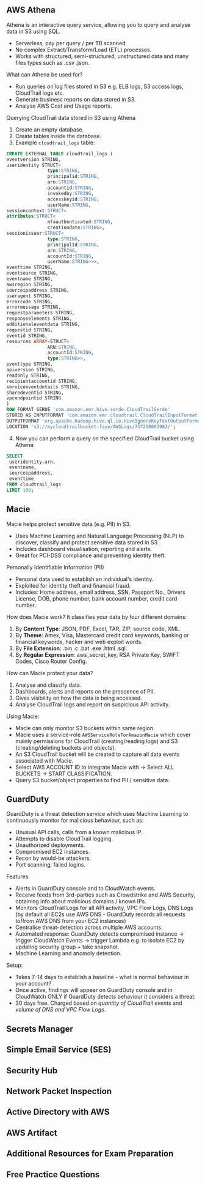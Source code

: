 ## AWS Athena

Athena is an interactive query service, allowing you to query and analyse data in S3 using SQL.
* Serverless, pay per query / per TB scanned.
* No complex Extract/Transform/Load (ETL) processes.
* Works with structured, semi-structured, unstructured data and many files types such as .csv .json.

What can Athena be used for?
* Run queries on log files stored in S3 e.g. ELB logs, S3 access logs, CloudTrail logs etc.
* Generate business reports on data stored in S3.
* Analyse AWS Cost and Usage reports.

Querying CloudTrail data stored in S3 using Athena
1. Create an empty database.
2. Create tables inside the database.
3. Example `cloudtrail_logs` table:
```sql
CREATE EXTERNAL TABLE cloudtrail_logs (
eventversion STRING,
useridentity STRUCT<
               type:STRING,
               principalid:STRING,
               arn:STRING,
               accountid:STRING,
               invokedby:STRING,
               accesskeyid:STRING,
               userName:STRING,
sessioncontext:STRUCT<
attributes:STRUCT<
               mfaauthenticated:STRING,
               creationdate:STRING>,
sessionissuer:STRUCT<  
               type:STRING,
               principalId:STRING,
               arn:STRING, 
               accountId:STRING,
               userName:STRING>>>,
eventtime STRING,
eventsource STRING,
eventname STRING,
awsregion STRING,
sourceipaddress STRING,
useragent STRING,
errorcode STRING,
errormessage STRING,
requestparameters STRING,
responseelements STRING,
additionaleventdata STRING,
requestid STRING,
eventid STRING,
resources ARRAY<STRUCT<
               ARN:STRING,
               accountId:STRING,
               type:STRING>>,
eventtype STRING,
apiversion STRING,
readonly STRING,
recipientaccountid STRING,
serviceeventdetails STRING,
sharedeventid STRING,
vpcendpointid STRING
)
ROW FORMAT SERDE 'com.amazon.emr.hive.serde.CloudTrailSerde'
STORED AS INPUTFORMAT 'com.amazon.emr.cloudtrail.CloudTrailInputFormat'
OUTPUTFORMAT 'org.apache.hadoop.hive.ql.io.HiveIgnoreKeyTextOutputFormat'
LOCATION 's3://mycloudtrailbucket-faye/AWSLogs/757250003982/';
```

4. Now you can perform a query on the specified CloudTrail bucket using Athena:
```sql
SELECT
 useridentity.arn,
 eventname,
 sourceipaddress,
 eventtime
FROM cloudtrail_logs
LIMIT 100;
```


## Macie

Macie helps protect sensitive data (e.g. PII) in S3.
* Uses Machine Learning and Natural Language Processing (NLP) to discover, classify and protect sensitive data stored in S3.
* Includes dashboard visualisation, reporting and alerts.
* Great for PCI-DSS compliance and preventing identity theft.

Personally Identifiable Information (PII)
* Personal data used to establish an individual's identity.
* Exploited for identity theft and financial fraud.
* Includes: Home address, email address, SSN, Passport No., Drivers License, DOB, phone number, bank account number, credit card number.

How does Macie work? It classifies your data by four different domains:
1. By __Content Type__: JSON, PDF, Excel, TAR, ZIP, source code, XML.
2. By __Theme__: Amex, Visa, Mastercard credit card keywords, banking or financial keywords, hacker and web exploit words.
3. By __File Extension__: .bin .c .bat .exe .html .sql.
4. By __Regular Expression__: aws_secret_key, RSA Private Key, SWIFT Codes, Cisco Router Config.

How can Macie protect your data?
1. Analyse and classify data.
2. Dashboards, alerts and reports on the prescence of PII.
3. Gives visibility on how the data is being accessed.
4. Analyse CloudTrail logs and report on suspicious API activity.

Using Macie:
* Macie can only monitor S3 buckets within same region.
* Macie uses a service-role `AWSServiceRoleForAmazonMacie` which cover mainly permissions for CloudTrail (creating/reading logs) and S3 (creating/deleting buckets and objects).
* An S3 CloudTrail bucket will be created to capture all data events associated with Macie.
* Select AWS ACCOUNT ID to integrate Macie with -> Select ALL BUCKETS -> START CLASSIFICATION.
* Query S3 bucket/object properties to find PII / sensitive data.


## GuardDuty

GuardDuty is a threat detection service which uses Machine Learning to continuously monitor for malicious behaviour, such as:
* Unusual API calls, calls from a known malicious IP.
* Attempts to disable CloudTrail logging.
* Unauthorized deployments.
* Compromised EC2 instances.
* Recon by would-be attackers.
* Port scanning, failed logins.

Features:
* Alerts in GuardDuty console and to CloudWatch events.
* Receive feeds from 3rd-parties such as Crowdstrike and AWS Security, obtaining info about malicious domains / known IPs.
* Monitors CloudTrail Logs for all API activity, VPC Flow Logs, DNS Logs (by default all EC2s use AWS DNS - GuardDuty records all requests to/from AWS DNS from your EC2 instances)
* Centralise threat-detection across multiple AWS accounts.
* Automated response: GuardDuty detects compromised instance -> trigger CloudWatch Events -> trigger Lambda e.g. to isolate EC2 by updating security group + take snapshot.
* Machine Learning and anomoly detection.

Setup:
* Takes 7-14 days to establish a baseline - what is normal behaviour in your account?
* Once active, findings will appear on GuardDuty console and in CloudWatch ONLY if GuardDuty detects behaviour it considers a threat.
* 30 days free. Charged based on _quantity of CloudTrail events_ and _volume of DNS and VPC Flow Logs_.


## Secrets Manager




## Simple Email Service (SES)


## Security Hub


## Network Packet Inspection


## Active Directory with AWS


## AWS Artifact


## Additional Resources for Exam Preparation


## Free Practice Questions


